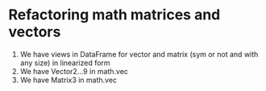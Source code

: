 # Refactoring math matrices and vectors

1. We have views in DataFrame for vector and matrix (sym or not and with any size) in linearized form
2. We have Vector2...9 in math.vec
3. We have Matrix3 in math.vec